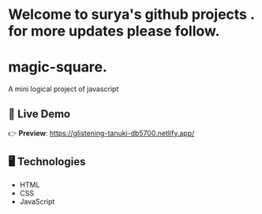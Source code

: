 


# Welcome to surya's github projects . for more updates please follow.



# magic-square.
A mini logical project of javascript



## 🔴 Live Demo

👉 **Preview**: https://glistening-tanuki-db5700.netlify.app/
## 🖥️ Technologies

- HTML
- CSS
- JavaScript


